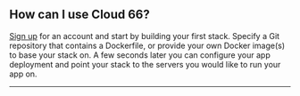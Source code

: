 <!-- usedin: [ _general/Introduction] - post: -->


## How can I use Cloud 66?

[Sign up](http://app.cloud66.com/users/sign_up) for an account and start by building your first stack. Specify a Git repository that contains a Dockerfile, or provide your own Docker image(s) to base your stack on. A few seconds later you can configure your app deployment and point your stack to the servers you would like to run your app on.

* * *

